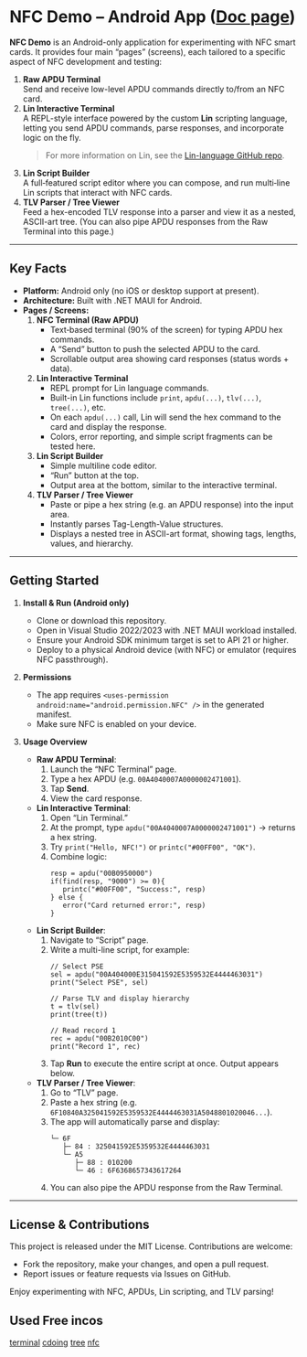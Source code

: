 # NFC Demo – Android App ([Doc page](https://luki128.github.io/NfcTerminal/index.html))

**NFC Demo** is an Android-only application for experimenting with NFC smart cards. It provides four main “pages” (screens), each tailored to a specific aspect of NFC development and testing:

1. **Raw APDU Terminal**  
   Send and receive low-level APDU commands directly to/from an NFC card.
2. **Lin Interactive Terminal**  
   A REPL-style interface powered by the custom **Lin** scripting language, letting you send APDU commands, parse responses, and incorporate logic on the fly.  
   > For more information on Lin, see the [Lin-language GitHub repo](https://github.com/Luki128/Lin-language).
3. **Lin Script Builder**  
   A full‐featured script editor where you can compose, and run multi‐line Lin scripts that interact with NFC cards.
4. **TLV Parser / Tree Viewer**  
   Feed a hex-encoded TLV response into a parser and view it as a nested, ASCII-art tree. (You can also pipe APDU responses from the Raw Terminal into this page.)

---

## Key Facts

- **Platform:** Android only (no iOS or desktop support at present).  
- **Architecture:** Built with .NET MAUI for Android.  
- **Pages / Screens:**  
  1. **NFC Terminal (Raw APDU)**  
     - Text‐based terminal (90% of the screen) for typing APDU hex commands.  
     - A “Send” button to push the selected APDU to the card.  
     - Scrollable output area showing card responses (status words + data).  
  2. **Lin Interactive Terminal**  
     - REPL prompt for Lin language commands.  
     - Built-in Lin functions include `print`, `apdu(...)`, `tlv(...)`, `tree(...)`, etc.  
     - On each `apdu(...)` call, Lin will send the hex command to the card and display the response.  
     - Colors, error reporting, and simple script fragments can be tested here.  
  3. **Lin Script Builder**  
     - Simple multiline code editor.  
     - “Run” button at the top.  
     - Output area at the bottom, similar to the interactive terminal.    
  4. **TLV Parser / Tree Viewer**  
     - Paste or pipe a hex string (e.g. an APDU response) into the input area.  
     - Instantly parses Tag-Length-Value structures.  
     - Displays a nested tree in ASCII-art format, showing tags, lengths, values, and hierarchy. 
---

## Getting Started

1. **Install & Run (Android only)**  
   - Clone or download this repository.  
   - Open in Visual Studio 2022/2023 with .NET MAUI workload installed.  
   - Ensure your Android SDK minimum target is set to API 21 or higher.  
   - Deploy to a physical Android device (with NFC) or emulator (requires NFC passthrough).  

2. **Permissions**  
   - The app requires `<uses-permission android:name="android.permission.NFC" />` in the generated manifest.  
   - Make sure NFC is enabled on your device.  

3. **Usage Overview**  
   - **Raw APDU Terminal**:  
     1. Launch the “NFC Terminal” page.  
     2. Type a hex APDU (e.g. `00A4040007A0000002471001`).  
     3. Tap **Send**.  
     4. View the card response.  
   - **Lin Interactive Terminal**:  
     1. Open “Lin Terminal.”  
     2. At the prompt, type `apdu("00A4040007A0000002471001")` → returns a hex string.  
     3. Try `print("Hello, NFC!")` or `printc("#00FF00", "OK")`.  
     4. Combine logic:  
        ```lin
        resp = apdu("00B0950000")
        if(find(resp, "9000") >= 0){
           printc("#00FF00", "Success:", resp)
        } else {
           error("Card returned error:", resp)
		}
        ```  
   - **Lin Script Builder**:  
     1. Navigate to “Script” page.  
     2. Write a multi-line script, for example:  
        ```lin
        // Select PSE
        sel = apdu("00A404000E315041592E5359532E4444463031")
        print("Select PSE", sel)
        
        // Parse TLV and display hierarchy
        t = tlv(sel)
        print(tree(t))
        
        // Read record 1
        rec = apdu("00B2010C00")
        print("Record 1", rec)
        ```  
     3. Tap **Run** to execute the entire script at once. Output appears below.  
   - **TLV Parser / Tree Viewer**:  
     1. Go to “TLV” page.  
     2. Paste a hex string (e.g. `6F10840A325041592E5359532E4444463031A5048801020046...`).  
     3. The app will automatically parse and display:  
        ```
        └─ 6F
           ├─ 84 : 325041592E5359532E4444463031
           └─ A5
              ├─ 88 : 010200
              └─ 46 : 6F6368657343617264
        ```  
     4. You can also pipe the APDU response from the Raw Terminal.

---

## License & Contributions

This project is released under the MIT License. Contributions are welcome:

- Fork the repository, make your changes, and open a pull request.  
- Report issues or feature requests via Issues on GitHub.  

Enjoy experimenting with NFC, APDUs, Lin scripting, and TLV parsing!  

## Used Free incos

[terminal](https://freeicons.io/apps-&-programming-2/applications-and-programming-application-coding-terminal-icon-41762)
[cdoing](https://freeicons.io/apps-&-programming-2/applications-and-programming-application-coding-web-code-write-icon-41764)
[tree](https://freeicons.io/interface-v.2/hierarchy-organized-diagram-structure-icon-105862)
[nfc](https://freeicons.io/payment-icon-set-35662/nfc-contactless-card-payment-mobile-banking-icon-1431369)
